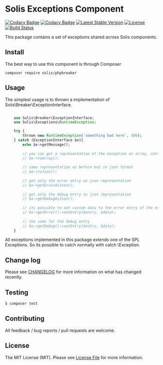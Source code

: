 # Solis Exceptions Component

[![Codacy Badge](https://api.codacy.com/project/badge/Grade/247bb7a28b9b4fc6811b57f6571ae23a)](https://www.codacy.com/app/rafaelbeecker/phpbreaker?utm_source=github.com&utm_medium=referral&utm_content=rafaelbeecker/phpbreaker&utm_campaign=badger)
[![Codacy Badge](https://api.codacy.com/project/badge/Coverage/247bb7a28b9b4fc6811b57f6571ae23a)](https://www.codacy.com/app/rafaelbeecker/phpbreaker?utm_source=github.com&amp;utm_medium=referral&amp;utm_content=rafaelbeecker/phpbreaker&amp;utm_campaign=Badge_Coverage)
[![Latest Stable Version](https://poser.pugx.org/solis/phpbreaker/v/stable)](https://packagist.org/packages/solis/phpbreaker)
[![License](https://poser.pugx.org/solis/phpbreaker/license)](https://packagist.org/packages/solis/phpbreaker)
[![Build Status](https://travis-ci.org/rafaelbeecker/phpbreaker.svg?branch=master)](https://travis-ci.org/rafaelbeecker/phpbreaker)

This package contains a set of exceptions shared across Solis components.

## Install

The best way to use this component is through Composer

```
composer require solis/phpbreaker
```

## Usage

The simplest usage is to thrown a implementation of Solis\Breaker\ExceptionInterface.

``` php

    use Solis\Breaker\ExceptionInterface;
    use Solis\Exceptions\RuntimeException;

    try {
        thrown new RuntimeException('something bad here', 500);          
    } catch (ExceptionInterface $e){
        echo $e->getMessage();
        
        // you can get a representation of the exception as array, containing an error and a debug entry
        // $e->toArray();
        
        // same representation as before but in json format
        // $e->toJson();
        
        // get only the error entry as json representation
        // $e->getErrorAsJson();
        
        // get only the debug entry as json representation
        // $e->getDebugAsJson();
                       
        // its possible to set custom data to the error entry of the exception                                
        // $e->getError()->setEntry($entry, $data);
        
        // the same for the debug entry
        // $e->getDebug()->setEntry($entry, $data);                                      
    }    
```

All exceptions implemented in this package extends one of the SPL Exceptions. So its possible to catch normally 
with catch \Exception.

## Change log

Please see [CHANGELOG](CHANGELOG.md) for more information on what has changed recently.
 
## Testing

```bash
$ composer test
```

## Contributing

All feedback / bug reports / pull requests are welcome.

## License

The MIT License (MIT). Please see [License File](LICENSE.md) for more information.
